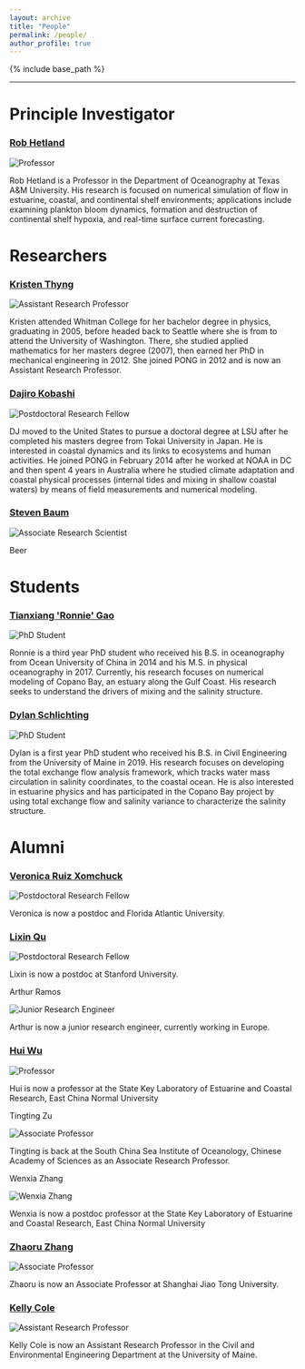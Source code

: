```yaml
---
layout: archive
title: "People"
permalink: /people/
author_profile: true
---
```


{% include base_path %}


----------

Principle Investigator
======

### [Rob Hetland](http://pong.tamu.edu/~rob/)
![Professor](/images/rob.jpg "Rob Hetland")

Rob Hetland is a Professor in the Department of Oceanography at Texas A&M University. His research is focused on numerical simulation of flow in estuarine, coastal, and continental shelf environments; applications include examining plankton bloom dynamics, formation and destruction of continental shelf hypoxia, and real-time surface current forecasting.

Researchers
======
### [Kristen Thyng](http://kristenthyng.com/)
![Assistant Research Professor](/images/kristen.jpg "Kristen Thyng")

Kristen attended Whitman College for her bachelor degree in physics, graduating in 2005, before headed back to Seattle where she is from to attend the University of Washington. There, she studied applied mathematics for her masters degree (2007), then earned her PhD in mechanical engineering in 2012. She joined PONG in 2012 and is now an Assistant Research Professor.

### [Dajiro Kobashi](https://ocean.tamu.edu/people/profiles/research-staff/kobashidaijiro.html)
![Postdoctoral Research Fellow](/images/dj.jpg "Dajiro Kobashi")

DJ moved to the United States to pursue a doctoral degree at LSU after he completed his masters degree from Tokai University in Japan. He is interested in coastal dynamics and its links to ecosystems and human activities. He joined PONG in February 2014 after he worked at NOAA in DC and then spent 4 years in Australia where he studied climate adaptation and coastal physical processes (internal tides and mixing in shallow coastal waters) by means of field measurements and numerical modeling.

### [Steven Baum](https://ocean.tamu.edu/people/profiles/research-staff/baumsteve.html)
![Associate Research Scientist](/images/steve.jpg "Steven Baum")

Beer

Students
======

### [Tianxiang 'Ronnie' Gao](https://ocean.tamu.edu/people/profiles/students/gaotianxiang.html)
![PhD Student](/images/ronnie.jpeg "Tianxiang Gao")

Ronnie is a third year PhD student who received his B.S. in oceanography from Ocean University of China in 2014 and his M.S. in physical oceanography in 2017. Currently, his research focuses on numerical modeling of Copano Bay, an estuary along the Gulf Coast. His research seeks to understand the drivers of mixing and the salinity structure.

### [Dylan Schlichting](https://ocean.tamu.edu/people/profiles/students/schlichtingdylan.html)
![PhD Student](/images/dylan.jpg "Dylan Schlichting")

Dylan is a first year PhD student who received his B.S. in Civil Engineering from the University of Maine in 2019. His research focuses on developing the total exchange flow analysis framework, which tracks water mass circulation in salinity coordinates, to the coastal ocean. He is also interested in estuarine physics and has participated in the Copano Bay project by using total exchange flow and salinity variance to characterize the salinity structure.

Alumni
======

### [Veronica Ruiz Xomchuck](https://vrx-.github.io)
![Postdoctoral Research Fellow](/images/vrx.jpg "Veronica Ruiz Xomchuck")

Veronica is now a postdoc and Florida Atlantic University.

### [Lixin Qu](https://lixinqu.github.io/)
![Postdoctoral Research Fellow](/images/lixin.jpg "Lixin Qu")

Lixin is now a postdoc at Stanford University.

Arthur Ramos

![Junior Research Engineer](/images/arthur.jpeg "Arthur Ramos")

Arthur is now a junior research engineer, currently working in Europe.

### [Hui Wu](http://english.sklec.ecnu.edu.cn/Staff/WuHui)
![Professor](/images/Hui.png "Hui Wu")

Hui is now a professor at the State Key Laboratory of Estuarine and Coastal Research,
East China Normal University

Tingting Zu

![Associate Professor](/images/tinting.png "Tingting Zu")

Tingting is back at the South China Sea Institute of Oceanology, Chinese Academy of Sciences as an Associate Research Professor.

Wenxia Zhang

![](/images/wenxia.jpeg "Wenxia Zhang")

Wenxia is now a postdoc professor at the State Key Laboratory of Estuarine and Coastal Research,
East China Normal University

### [Zhaoru Zhang](http://ioo.sjtu.edu.cn/en/szTeachers/3589.html)
![Associate Professor](/images/Zhaoru.jpg "Zhaoru Zhang")

Zhaoru is now an Associate Professor at Shanghai Jiao Tong University.

### [Kelly Cole]()
![Assistant Research Professor](/images/kelly.jpg "Kelly Cole")

Kelly Cole is now an Assistant Research Professor in the Civil and Environmental Engineering Department at the University of Maine.
